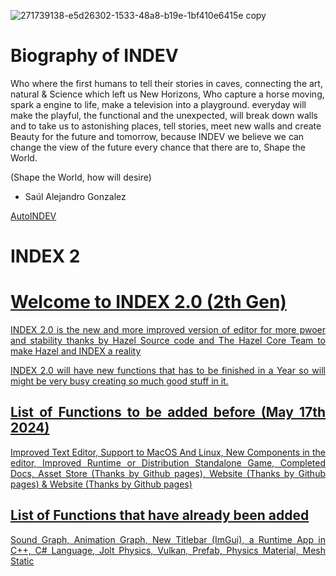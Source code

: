 ![271739138-e5d26302-1533-48a8-b19e-1bf410e6415e copy](https://github.com/INDEV-Inc/Indev/assets/126918321/340aabfc-8cb5-404e-bfc1-515e8cac1830)

# Biography of INDEV
Who where the first humans to tell their stories in caves, connecting the art, natural & Science which left us New Horizons, Who capture a horse moving, spark a engine to life, make a television into a playground. everyday will make the playful, the functional and the unexpected, will break down walls and to take us to astonishing places, tell stories, meet new walls and create Beauty for the future and tomorrow, because INDEV we believe we can change the view of the future every chance that there are to, Shape the World. 

(Shape the World, how will desire)

- Saúl Alejandro Gonzalez  

[AutoINDEV](https://AutoINDEV.github.io/AutoINDEV/)

<h1>INDEX 2</h1>
<p align="center">
  <a href="">
    <h1>Welcome to INDEX 2.0 (2th Gen)</h1>
    <p align="justify">INDEX 2.0 is the new and more improved version of editor for more pwoer and stability thanks by Hazel Source code and The Hazel Core Team to make Hazel and INDEX a reality</p>
    <p align="justify">INDEX 2.0 will have new functions that has to be finished in a Year so will might be very busy creating so much good stuff in it.</p>
    <h2 align="justify">List of Functions to be added before (May 17th 2024)</h2>
    <p align="justify">Improved Text Editor, Support to MacOS And Linux, New Components in the editor, Improved Runtime or Distribution Standalone Game, Completed Docs, Asset Store (Thanks by Github pages), Website (Thanks by Github pages) & Website (Thanks by Github pages)</p>
    <h2 align="justify">List of Functions that have already been added </h2>
    <p align="justify">Sound Graph, Animation Graph, New Titlebar (ImGui), a Runtime App in C++, C# Language, Jolt Physics, Vulkan, Prefab, Physics Material, Mesh Static</p>
  </a>
</p>
